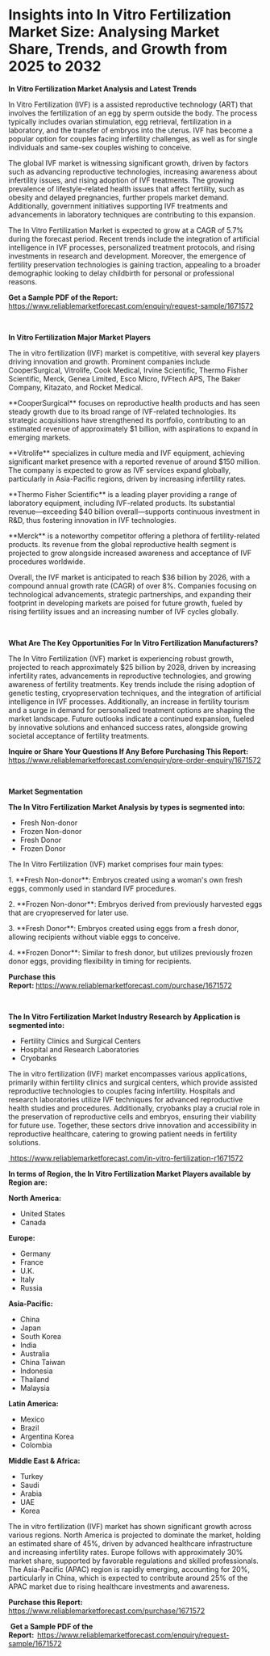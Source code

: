 <p><h1>Insights into In Vitro Fertilization Market Size: Analysing Market Share, Trends, and Growth from 2025 to 2032</h1></p><p><strong>In Vitro Fertilization Market Analysis and Latest Trends</strong></p>
<p><p>In Vitro Fertilization (IVF) is a assisted reproductive technology (ART) that involves the fertilization of an egg by sperm outside the body. The process typically includes ovarian stimulation, egg retrieval, fertilization in a laboratory, and the transfer of embryos into the uterus. IVF has become a popular option for couples facing infertility challenges, as well as for single individuals and same-sex couples wishing to conceive.</p><p>The global IVF market is witnessing significant growth, driven by factors such as advancing reproductive technologies, increasing awareness about infertility issues, and rising adoption of IVF treatments. The growing prevalence of lifestyle-related health issues that affect fertility, such as obesity and delayed pregnancies, further propels market demand. Additionally, government initiatives supporting IVF treatments and advancements in laboratory techniques are contributing to this expansion.</p><p>The In Vitro Fertilization Market is expected to grow at a CAGR of 5.7% during the forecast period. Recent trends include the integration of artificial intelligence in IVF processes, personalized treatment protocols, and rising investments in research and development. Moreover, the emergence of fertility preservation technologies is gaining traction, appealing to a broader demographic looking to delay childbirth for personal or professional reasons.</p></p>
<p><strong>Get a Sample PDF of the Report:&nbsp;</strong> <a href="https://www.reliablemarketforecast.com/enquiry/request-sample/1671572?utm_campaign=3495&utm_medium=2&utm_source=Github&utm_content=ia&utm_term=17042025&utm_id=in-vitro-fertilization">https://www.reliablemarketforecast.com/enquiry/request-sample/1671572</a></p>
<p>&nbsp;</p>
<p><strong>In Vitro Fertilization Major Market Players</strong></p>
<p><p>The in vitro fertilization (IVF) market is competitive, with several key players driving innovation and growth. Prominent companies include CooperSurgical, Vitrolife, Cook Medical, Irvine Scientific, Thermo Fisher Scientific, Merck, Genea Limited, Esco Micro, IVFtech APS, The Baker Company, Kitazato, and Rocket Medical.</p><p>**CooperSurgical** focuses on reproductive health products and has seen steady growth due to its broad range of IVF-related technologies. Its strategic acquisitions have strengthened its portfolio, contributing to an estimated revenue of approximately $1 billion, with aspirations to expand in emerging markets.</p><p>**Vitrolife** specializes in culture media and IVF equipment, achieving significant market presence with a reported revenue of around $150 million. The company is expected to grow as IVF services expand globally, particularly in Asia-Pacific regions, driven by increasing infertility rates.</p><p>**Thermo Fisher Scientific** is a leading player providing a range of laboratory equipment, including IVF-related products. Its substantial revenue—exceeding $40 billion overall—supports continuous investment in R&D, thus fostering innovation in IVF technologies. </p><p>**Merck** is a noteworthy competitor offering a plethora of fertility-related products. Its revenue from the global reproductive health segment is projected to grow alongside increased awareness and acceptance of IVF procedures worldwide. </p><p>Overall, the IVF market is anticipated to reach $36 billion by 2026, with a compound annual growth rate (CAGR) of over 8%. Companies focusing on technological advancements, strategic partnerships, and expanding their footprint in developing markets are poised for future growth, fueled by rising fertility issues and an increasing number of IVF cycles globally.</p></p>
<p>&nbsp;</p>
<p><strong>What Are The Key Opportunities For In Vitro Fertilization Manufacturers?</strong></p>
<p><p>The In Vitro Fertilization (IVF) market is experiencing robust growth, projected to reach approximately $25 billion by 2028, driven by increasing infertility rates, advancements in reproductive technologies, and growing awareness of fertility treatments. Key trends include the rising adoption of genetic testing, cryopreservation techniques, and the integration of artificial intelligence in IVF processes. Additionally, an increase in fertility tourism and a surge in demand for personalized treatment options are shaping the market landscape. Future outlooks indicate a continued expansion, fueled by innovative solutions and enhanced success rates, alongside growing societal acceptance of fertility treatments.</p></p>
<p><strong>Inquire or Share Your Questions If Any Before Purchasing This Report:</strong> <a href="https://www.reliablemarketforecast.com/enquiry/pre-order-enquiry/1671572?utm_campaign=3495&utm_medium=2&utm_source=Github&utm_content=ia&utm_term=17042025&utm_id=in-vitro-fertilization">https://www.reliablemarketforecast.com/enquiry/pre-order-enquiry/1671572</a></p>
<p>&nbsp;</p>
<p><strong>Market Segmentation</strong></p>
<p><strong>The In Vitro Fertilization Market Analysis by types is segmented into:</strong></p>
<p><ul><li>Fresh Non-donor</li><li>Frozen Non-donor</li><li>Fresh Donor</li><li>Frozen Donor</li></ul></p>
<p><p>The In Vitro Fertilization (IVF) market comprises four main types: </p><p>1. **Fresh Non-donor**: Embryos created using a woman's own fresh eggs, commonly used in standard IVF procedures. </p><p>2. **Frozen Non-donor**: Embryos derived from previously harvested eggs that are cryopreserved for later use. </p><p>3. **Fresh Donor**: Embryos created using eggs from a fresh donor, allowing recipients without viable eggs to conceive. </p><p>4. **Frozen Donor**: Similar to fresh donor, but utilizes previously frozen donor eggs, providing flexibility in timing for recipients.</p></p>
<p><strong>Purchase this Report:&nbsp;</strong><a href="https://www.reliablemarketforecast.com/purchase/1671572?utm_campaign=3495&utm_medium=2&utm_source=Github&utm_content=ia&utm_term=17042025&utm_id=in-vitro-fertilization">https://www.reliablemarketforecast.com/purchase/1671572</a></p>
<p>&nbsp;</p>
<p><strong>The In Vitro Fertilization Market Industry Research by Application is segmented into:</strong></p>
<p><ul><li>Fertility Clinics and Surgical Centers</li><li>Hospital and Research Laboratories</li><li>Cryobanks</li></ul></p>
<p><p>The in vitro fertilization (IVF) market encompasses various applications, primarily within fertility clinics and surgical centers, which provide assisted reproductive technologies to couples facing infertility. Hospitals and research laboratories utilize IVF techniques for advanced reproductive health studies and procedures. Additionally, cryobanks play a crucial role in the preservation of reproductive cells and embryos, ensuring their viability for future use. Together, these sectors drive innovation and accessibility in reproductive healthcare, catering to growing patient needs in fertility solutions.</p></p>
<p><a href="https://www.reliablemarketforecast.com/in-vitro-fertilization-r1671572?utm_campaign=3495&utm_medium=2&utm_source=Github&utm_content=ia&utm_term=17042025&utm_id=in-vitro-fertilization">&nbsp;https://www.reliablemarketforecast.com/in-vitro-fertilization-r1671572</a></p>
<p><strong>In terms of Region, the In Vitro Fertilization Market Players available by Region are:</strong></p>
<p>
    <p> <strong> North America: </strong>
        <ul>
            <li>United States</li>
            <li>Canada</li>
        </ul>
        </p> 
    <p> <strong> Europe: </strong>
        <ul>
            <li>Germany</li>
            <li>France</li>
            <li>U.K.</li>
            <li>Italy</li>
            <li>Russia</li>
        </ul>
        </p> 
    <p> <strong> Asia-Pacific: </strong>
        <ul>
            <li>China</li>
            <li>Japan</li>
            <li>South Korea</li>
            <li>India</li>
            <li>Australia</li>
            <li>China Taiwan</li>
            <li>Indonesia</li>
            <li>Thailand</li>
            <li>Malaysia</li>
        </ul>
        </p> 
    <p> <strong> Latin America: </strong>
        <ul>
            <li>Mexico</li>
            <li>Brazil</li>
            <li>Argentina Korea</li>
            <li>Colombia</li>
        </ul>
        </p> 
    <p> <strong> Middle East & Africa: </strong>
        <ul>
            <li>Turkey</li>
            <li>Saudi</li>
            <li>Arabia</li>
            <li>UAE</li>
            <li>Korea</li>
        </ul>
    </p>
    </p>
<p><p>The in vitro fertilization (IVF) market has shown significant growth across various regions. North America is projected to dominate the market, holding an estimated share of 45%, driven by advanced healthcare infrastructure and increasing infertility rates. Europe follows with approximately 30% market share, supported by favorable regulations and skilled professionals. The Asia-Pacific (APAC) region is rapidly emerging, accounting for 20%, particularly in China, which is expected to contribute around 25% of the APAC market due to rising healthcare investments and awareness.</p></p>
<p><strong>Purchase this Report: </strong><a href="https://www.reliablemarketforecast.com/purchase/1671572?utm_campaign=3495&utm_medium=2&utm_source=Github&utm_content=ia&utm_term=17042025&utm_id=in-vitro-fertilization">https://www.reliablemarketforecast.com/purchase/1671572</a></p>
<p>&nbsp;<strong>Get a Sample PDF of the Report:&nbsp;&nbsp;</strong><a href="https://www.reliablemarketforecast.com/enquiry/request-sample/1671572?utm_campaign=3495&utm_medium=2&utm_source=Github&utm_content=ia&utm_term=17042025&utm_id=in-vitro-fertilization">https://www.reliablemarketforecast.com/enquiry/request-sample/1671572</a></p>
<p><strong></strong></p>
<p><p></p><p></p><p></p></p>